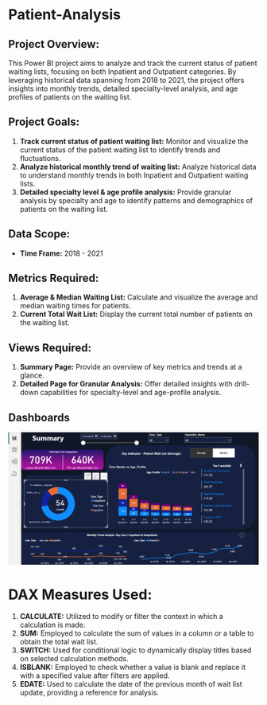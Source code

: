 # Patient-Analysis

## Project Overview:
This Power BI project aims to analyze and track the current status of patient waiting lists, focusing on both Inpatient and Outpatient categories. By leveraging historical data spanning from 2018 to 2021, the project offers insights into monthly trends, detailed specialty-level analysis, and age profiles of patients on the waiting list.

## Project Goals:
1. **Track current status of patient waiting list:** Monitor and visualize the current status of the patient waiting list to identify trends and fluctuations.
2. **Analyze historical monthly trend of waiting list:** Analyze historical data to understand monthly trends in both Inpatient and Outpatient waiting lists.
3. **Detailed specialty level & age profile analysis:** Provide granular analysis by specialty and age to identify patterns and demographics of patients on the waiting list.

## Data Scope:
- **Time Frame:** 2018 - 2021

## Metrics Required:
1. **Average & Median Waiting List:** Calculate and visualize the average and median waiting times for patients.
2. **Current Total Wait List:** Display the current total number of patients on the waiting list.

## Views Required:
1. **Summary Page:** Provide an overview of key metrics and trends at a glance.
2. **Detailed Page for Granular Analysis:** Offer detailed insights with drill-down capabilities for specialty-level and age-profile analysis.

## Dashboards
![Summary](https://github.com/Hormolara216/Patient-Analysis/blob/main/Analytics%20dashbaord.png?raw=true)


# DAX Measures Used:
1. **CALCULATE:** Utilized to modify or filter the context in which a calculation is made.
2. **SUM:** Employed to calculate the sum of values in a column or a table to obtain the total wait list.
3. **SWITCH:** Used for conditional logic to dynamically display titles based on selected calculation methods.
4. **ISBLANK:** Employed to check whether a value is blank and replace it with a specified value after filters are applied.
5. **EDATE:** Used to calculate the date of the previous month of wait list update, providing a reference for analysis.

